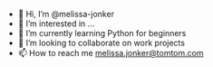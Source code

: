 - 👋 Hi, I’m @melissa-jonker
- 👀 I’m interested in ...
- 🌱 I’m currently learning Python for beginners
- 💞️ I’m looking to collaborate on work projects
- 📫 How to reach me melissa.jonker@tomtom.com

<!---
melissa-jonker/melissa-jonker is a ✨ special ✨ repository because its `README.md` (this file) appears on your GitHub profile.
You can click the Preview link to take a look at your changes.
--->
